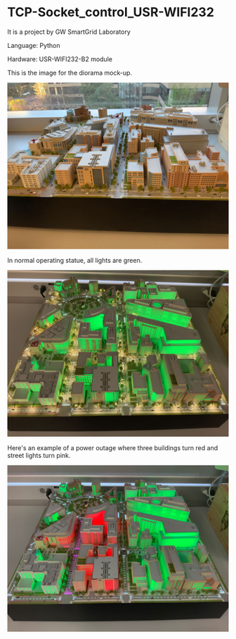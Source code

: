 # TCP-Socket_control_USR-WIFI232
It is a project by GW SmartGrid Laboratory 

Language: Python

Hardware: USR-WIFI232-B2 module

This is the image for the diorama mock-up.

![image](https://github.com/liyifu93/TCP-Socket_control_USR-WIFI232/blob/main/Pictures/mock-up_no-light.jpg)

In normal operating statue, all lights are green.

![image](https://github.com/liyifu93/TCP-Socket_control_USR-WIFI232/blob/main/Pictures/mock-up_normal.jpg)

Here's an example of a power outage where three buildings turn red and street lights turn pink.

![image](https://github.com/liyifu93/TCP-Socket_control_USR-WIFI232/blob/main/Pictures/mock-up_power-outage.jpg)

